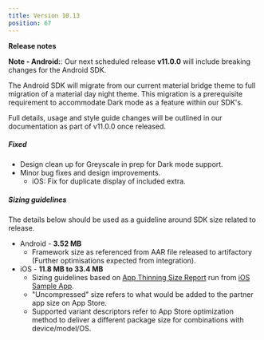 ```yaml
---
title: Version 10.13
position: 67
---
```

**Release notes**

**Note - Android:**: Our next scheduled release **v11.0.0** will include breaking changes for the Android SDK. 

The Android SDK will migrate from our current material bridge theme to full migration of a material day night theme. This migration is a prerequisite requirement to accommodate Dark mode as a feature within our SDK's. 

Full details, usage and style guide changes will be outlined in our documentation as part of v11.0.0 once released.
 
 
##### Fixed
* Design clean up for Greyscale in prep for Dark mode support.
* Minor bug fixes and design improvements.
  * iOS: Fix for duplicate display of included extra.
 
   
##### Sizing guidelines
The details below should be used as a guideline around SDK size related to release.
* Android - **3.52 MB**
  * Framework size as referenced from AAR file released to artifactory (Further optimisations expected from integration).
* iOS - **11.8 MB to 33.4 MB**
  * Sizing guidelines based on <a href="https://github.com/cartrawler/cartrawler.github.io/blob/master/ios-report.txt" target="_blank">App Thinning Size Report</a> run from <a href="https://github.com/cartrawler/cartrawler-ios-integration" target="_blank">iOS Sample App</a>.
  * "Uncompressed" size refers to what would be added to the partner app size on App Store.
  * Supported variant descriptors refer to App Store optimization method to deliver a different package size for combinations with device/model/OS.